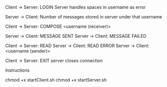

Client -> Server: LOGIN <username>
Server handles spaces in username as error

Server -> Client: Number of messages stored in server under that username

Client -> Server: COMPOSE <username (receiver)> <message>

Server -> Client: MESSAGE SENT
Server -> Client: MESSAGE FAILED

Client -> Server: READ
Server -> Client: READ ERROR
Server -> Client: <username (sender)> <message>


Client -> Server: EXIT
server closes connection


Instructions

chmod +x startClient.sh
chmod +x startServer.sh